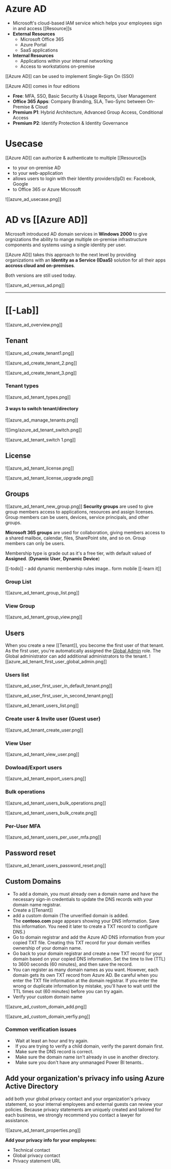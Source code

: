 # Azure AD

- Microsoft's cloud-based IAM service which helps your employees sign in and access [[Resource]]s
- **External Resources**
	- Microsoft Office 365
	- Azure Portal
	- SaaS applications
- **Internal Resources**
	- Applications within your internal networking
	- Access to workstations on-premise

[[Azure AD]] can be used to implement Single-Sign On (SSO) 

[[Azure AD]] comes in four editions
- **Free**: MFA, SSO, Basic Security & Usage Reports, User Management
- **Office 365 Apps**: Company Branding, SLA, Two-Sync between On-Premise & Cloud
- **Premium P1**: Hybrid Architecture, Advanced Group Access, Conditional Access
- **Premium P2**: Identify Protection & Identity Governance

# Usecase

[[Azure AD]] can authorize & authenticate to multiple [[Resource]]s
- to your on-premise AD
- to your web-application
- allows users to login with their Identity providers(IpD) ex: Facebook, Google
- to Office 365 or Azure Microsoft

![[azure_ad_usecase.png]]


# AD vs [[Azure AD]]

Microsoft introduced AD domain services in **Windows 2000** to give orgnizations the ability to mange multiple on-premise infrastructure components and systems using a single identity per user.

[[Azure AD]] takes this approach to the next level by providing organizations with an **Identity as a Service (IDaaS)** solution for all their apps **accross cloud and on-premises**. 

Both versions are still used today.

![[azure_ad_versus_ad.png]]


----

# [[-Lab]]


![[azure_ad_overview.png]]

## Tenant

![[azure_ad_create_tenant1.png]]

![[azure_ad_create_tenant_2.png]]

![[azure_ad_create_tenant_3.png]]

### Tenant types

![[azure_ad_tenant_types.png]]


#### 3 ways to switch tenant/directory

![[azure_ad_manage_tenants.png]]


![[img/azure_ad_tenant_switch.png]]

![[azure_ad_tenant_switch 1.png]]


## License

![[azure_ad_tenant_license.png]]

![[azure_ad_tenant_license_upgrade.png]]


## Groups

![[azure_ad_tenant_new_group.png]]
**Security groups** are used to give group members access to applications, resources and assign licenses. Group members can be users, devices, service principals, and other groups.  
  
**Microsoft 365 groups** are used for collaboration, giving members access to a shared mailbox, calendar, files, SharePoint site, and so on. Group members can only be users.

Membership type is grade out as it's a free tier, with default valued of **Assigned**. (**Dynamic User**, **Dynamic Device**)

[[-todo]] - add dynamic membership rules image.. form mobile
[[-learn it]]

### Group List

![[azure_ad_tenant_group_list.png]]

### View Group

![[azure_ad_tenant_group_view.png]]

## Users

When you create a new [[Tenant]], you become the first user of that tenant. As the first user, you're automatically assigned the [Global Admin](https://learn.microsoft.com/en-us/azure/active-directory/roles/permissions-reference#global-administrator) role. The Global administrator can add additional administrators to the tenant.
![[azure_ad_tenant_first_user_global_admin.png]]

### Users list

![[azure_ad_user_first_user_in_default_tenant.png]]

![[azure_ad_user_first_user_in_second_tenant.png]]


![[azure_ad_tenant_users_list.png]]


### Create user & Invite user (Guest user)

![[azure_ad_tenant_create_user.png]]


### View User

![[azure_ad_tenant_view_user.png]]

### Dowload/Export users

![[azure_ad_tenant_export_users.png]]

### Bulk operations

![[azure_ad_tenant_users_bulk_operations.png]]

![[azure_ad_tenant_users_bulk_create.png]]

### Per-User MFA

![[azure_ad_tenant_users_per_user_mfa.png]]

## Password reset

![[azure_ad_tenant_users_password_reset.png]]


## Custom Domains

* To add a domain, you must already own a domain name and have the necessary sign-in credentials to update the DNS records with your domain name registrar.
* Create a [[Tenant]]
* add a custom domain (The unverified domain is added. The **contoso.com** page appears showing your DNS information. Save this information. You need it later to create a TXT record to configure DNS.)
* Go to domain registrar and add the Azure AD DNS information from your copied TXT file. Creating this TXT record for your domain verifies ownership of your domain name.
* Go back to your domain registrar and create a new TXT record for your domain based on your copied DNS information. Set the time to live (TTL) to 3600 seconds (60 minutes), and then save the record.
* You can register as many domain names as you want. However, each domain gets its own TXT record from Azure AD. Be careful when you enter the TXT file information at the domain registrar. If you enter the wrong or duplicate information by mistake, you'll have to wait until the TTL times out (60 minutes) before you can try again.
* Verify your custom domain name


![[azure_ad_custom_domain_add.png]]

![[azure_ad_custom_domain_verfiy.png]]

### Common verification issues
-   Wait at least an hour and try again.
-   If you are trying to verify a child domain, verify the parent domain first. 
-   Make sure the DNS record is correct. 
-   Make sure the domain name isn't already in use in another directory. 
-   Make sure you don't have any unmanaged Power BI tenants..


## Add your organization's privacy info using Azure Active Directory

add both your global privacy contact and your organization's privacy statement, so your internal employees and external guests can review your policies. Because privacy statements are uniquely created and tailored for each business, we strongly recommend you contact a lawyer for assistance.

![[azure_ad_tenant_properties.png]]

**Add your privacy info for your employees:**
- Technical contact
- Global privacy contact
- Privacy statement URL

